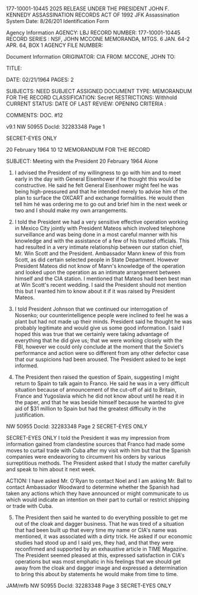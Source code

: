 177-10001-10445                                                                                                                                                  2025 RELEASE UNDER THE PRESIDENT JOHN F. KENNEDY ASSASSINATION RECORDS ACT OF 1992
JFK Assassination System                                                                                                                                                  Date: 8/26/201
Identification Form

Agency Information
AGENCY: LBJ
RECORD NUMBER: 177-10001-10445
RECORD SERIES : NSF, JOHN MCCONE MEMORANDA, MTGS. 6 JAN. 64-2 APR. 64, BOX 1
AGENCY FILE NUMBER:

Document Information
ORIGINATOR: CIA
FROM: MCCONE, JOHN
TO:

TITLE:

DATE: 02/21/1964
PAGES: 2

SUBJECTS:
NEED SUBJECT ASSIGNED
DOCUMENT TYPE: MEMORANDUM FOR THE RECORD
CLASSIFICATION: Secret
RESTRICTIONS: Withhold
CURRENT STATUS:
DATE OF LAST REVIEW:
OPENING CRITERIA :

COMMENTS: DOC. #12

v9.1
NW 50955 DocId: 32283348 Page 1

SECRET-EYES ONLY

20 February 1964
10
12
MEMORANDUM FOR THE RECORD

SUBJECT: Meeting with the President 20 February 1964 Alone

1. I advised the President of my willingness to go with him and to meet
early in the day with General Eisenhower if he thought this would be
constructive. He said he felt General Eisenhower might feel he was being
high-pressured and that he intended merely to advise him of the plan to
surface the OXCART and exchange formalities. He would then tell him hé
was ordering me to go out and brief him in the next week or two and I
should make my own arrangements.

2. I told the President we had a very sensitive effective operation
working in Mexico City jointly with President Mateos which involved
telephone surveillance and was being done in a most careful manner with
his knowledge and with the assistance of a few of his trusted officials.
This had resulted in a very intimate relationship between our station chief,
Mr. Win Scott and the President. Ambassador Mann knew of this from
Scott, as did certain selected people in State Department. However
President Mateos did not know of Mann's knowledge of the operation and
looked upon the operation as an intimate arrangement between himself and
the CIA station. I mentioned that Mateos had been best man at Win Scott's
recent wedding. I said the President should not mention this but I wanted
him to know about it if it was raised by President Mateos.

3. I told President Johnson that we continued our interrogation of
Nosenko; our counterintelligence people were inclined to feel he was a
plant but had not made up their minds. President said he thought he was
probably legitimate and would give us some good information. I said I
hoped this was true that we certainly were taking advantage of everything
that he did give us; that we were working closely with the FBI, however we
could only conclude at the moment that the Soviet's performance and
action were so different from any other defector case that our suspicions
had been aroused. The President asked to be kept informed.

4. The President then raised the question of Spain, suggesting I
might return to Spain to talk again to Franco. He said he was in a very
difficult situation because of announcement of the cut-off of aid to
Britain, France and Yugoslavia which he did not know about until he read it
in the paper, and that he was beside himself because he wanted to give aid
of $31 million to Spain but had the greatest difficulty in the justification.

NW 50955 DocId: 32283348 Page 2
SECRET-EYES ONLY

SECRET-EYES ONLY
I told the President it was my impression from information gained from
clandestine sources that Franco had made some moves to curtail trade
with Cuba after my visit with him but that the Spanish companies were
endeavoring to circumvent his orders by various surreptitious methods.
The President asked that I study the matter carefully and speak to him
about it next week.

ACTION: I have asked Mr. O'Ryan to contact Noel
and I am asking Mr. Ball to contact Ambassador Woodward to
determine whether the Spanish had taken any actions which they
have announced or might communicate to us which would indicate
an intention on their part to curtail or restrict shipping or trade
with Cuba.

5. The President then said he wanted to do everything possible to
get me out of the cloak and dagger business. That he was tired of
a situation that had been built up that every time my name or CIA's name
was mentioned, it was associated with a dirty trick. He asked if our
economic studies had stood up and I said yes, they had, and that they were
reconfirmed and supported by an exhaustive article in TIME Magazine.
The President seemed pleased at this, expressed satisfaction in CIA's
operations but was most emphatic in his feelings that we should get away
from the cloak and dagger image and expressed a determination to bring
this about by statements he would make from time to time.

JAM/mfb
NW 50955 DocId: 32283348 Page 3
SECRET-EYES ONLY
